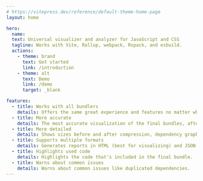 ```yaml
---
# https://vitepress.dev/reference/default-theme-home-page
layout: home

hero:
  name:
  text: Universal visualizer and analyzer for JavaScript and CSS
  tagline: Works with Vite, Rollup, webpack, Rspack, and esbuild.
  actions:
    - theme: brand
      text: Get started
      link: /introduction
    - theme: alt
      text: Demo
      link: /demo
      target: _blank

features:
  - title: Works with all bundlers
    details: Offers the same great experience and features no matter what bundler you use.
  - title: More accurate
    details: The most accurate visualization of the final bundles, after tree-shaking and minification.
  - title: More detailed
    details: Shows sizes before and after compression, dependency graph, download times, and more.
  - title: Supports multiple formats
    details: Generates reports in HTML (best for visualizing) and JSON (best for automation).
  - title: Highlights used code
    details: Highlights the code that's included in the final bundle.
  - title: Warns about common issues
    details: Warns about common issues like duplicated dependencies.
---
```

